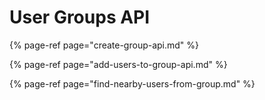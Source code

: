 # User Groups API

{% page-ref page="create-group-api.md" %}

{% page-ref page="add-users-to-group-api.md" %}

{% page-ref page="find-nearby-users-from-group.md" %}

